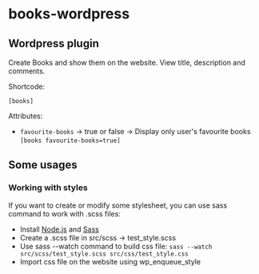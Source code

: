 # books-wordpress

## Wordpress plugin

Create Books and show them on the website. View title, description and comments.

Shortcode:

`[books]`

Attributes:

- `favourite-books` → true or false → Display only user's favourite books `[books favourite-books=true]` 

## Some usages

### Working with styles

If you want to create or modify some stylesheet, you can use sass command to work with .scss files:

- Install [Node.js](https://nodejs.org/es/) and [Sass](https://sass-lang.com/install)
- Create a .scss file in src/scss → test_style.scss
- Use sass --watch command to build css file:
``
sass --watch src/scss/test_style.scss src/css/test_style.css  
``
- Import css file on the website using wp_enqueue_style
